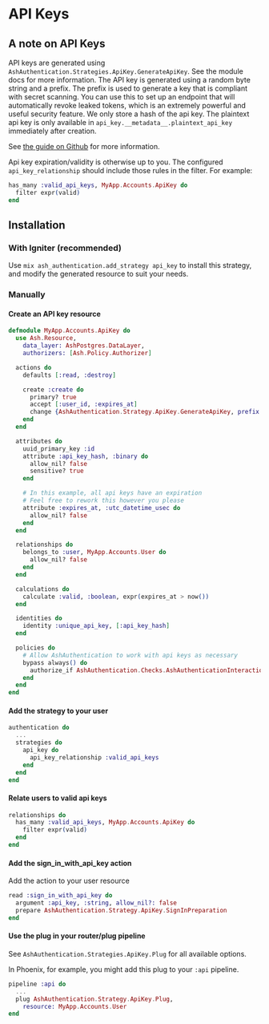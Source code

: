 # API Keys

## A note on API Keys

API keys are generated using `AshAuthentication.Strategies.ApiKey.GenerateApiKey`. See the module docs for more information.
The API key is generated using a random byte string and a prefix. The prefix is used to generate a key that is compliant with secret scanning. You can use this to set up an endpoint that will automatically revoke leaked tokens, which is an extremely powerful and useful security feature. We only store a hash of the api key. The plaintext api key is only available in `api_key.__metadata__.plaintext_api_key` immediately after creation.

See [the guide on Github](https://docs.github.com/en/code-security/secret-scanning/secret-scanning-partnership-program/secret-scanning-partner-program) for more information.

Api key expiration/validity is otherwise up to you. The configured `api_key_relationship` should include those rules in the filter.
For example:

```elixir
has_many :valid_api_keys, MyApp.Accounts.ApiKey do
  filter expr(valid)
end
```

## Installation

<!-- tabs-open -->

### With Igniter (recommended)

Use `mix ash_authentication.add_strategy api_key` to install this strategy, and modify the generated resource
to suit your needs.

### Manually

#### Create an API key resource

```elixir
defmodule MyApp.Accounts.ApiKey do
  use Ash.Resource,
    data_layer: AshPostgres.DataLayer,
    authorizers: [Ash.Policy.Authorizer]

  actions do
    defaults [:read, :destroy]

    create :create do
      primary? true
      accept [:user_id, :expires_at]
      change {AshAuthentication.Strategy.ApiKey.GenerateApiKey, prefix: :myapp, hash: :api_key_hash}
    end
  end

  attributes do
    uuid_primary_key :id
    attribute :api_key_hash, :binary do
      allow_nil? false
      sensitive? true
    end

    # In this example, all api keys have an expiration
    # Feel free to rework this however you please
    attribute :expires_at, :utc_datetime_usec do
      allow_nil? false
    end
  end

  relationships do
    belongs_to :user, MyApp.Accounts.User do
      allow_nil? false
    end
  end

  calculations do
    calculate :valid, :boolean, expr(expires_at > now())
  end

  identities do
    identity :unique_api_key, [:api_key_hash]
  end

  policies do
    # Allow AshAuthentication to work with api keys as necessary
    bypass always() do
      authorize_if AshAuthentication.Checks.AshAuthenticationInteraction
    end
  end
end
```

#### Add the strategy to your user

```elixir
authentication do
  ...
  strategies do
    api_key do
      api_key_relationship :valid_api_keys
    end
  end
end
```

#### Relate users to valid api keys

```elixir
relationships do
  has_many :valid_api_keys, MyApp.Accounts.ApiKey do
    filter expr(valid)
  end
end
```

#### Add the sign_in_with_api_key action

Add the action to your user resource

```elixir
read :sign_in_with_api_key do
  argument :api_key, :string, allow_nil?: false
  prepare AshAuthentication.Strategy.ApiKey.SignInPreparation
end
```

#### Use the plug in your router/plug pipeline

See `AshAuthentication.Strategies.ApiKey.Plug` for all available options.

In Phoenix, for example, you might add this plug to your
`:api` pipeline.

```elixir
pipeline :api do
  ...
  plug AshAuthentication.Strategy.ApiKey.Plug,
    resource: MyApp.Accounts.User
end
```

<!-- tabs-close -->
